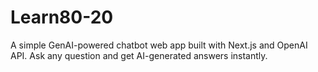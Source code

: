 # Learn80-20
A simple GenAI-powered chatbot web app built with Next.js and OpenAI API. Ask any question and get AI-generated answers instantly.
